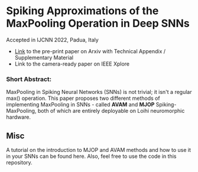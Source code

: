 # Spiking Approximations of the MaxPooling Operation in Deep SNNs
Accepted in IJCNN 2022, Padua, Italy

* [Link](https://arxiv.org/abs/2205.07076) to the pre-print paper on Arxiv with
Technical Appendix / Supplementary Material
* Link to the camera-ready paper on IEEE Xplore

### Short Abstract:

MaxPooling in Spiking Neural Networks (SNNs) is not trivial; it isn't a regular
max() operation. This paper proposes two different methods of implementing
MaxPooling in SNNs - called **AVAM** and **MJOP** Spiking-MaxPooling, both of
which are entirely deployable on Loihi neuromorphic hardware.

## Misc
A tutorial on the introduction to MJOP and AVAM methods and how to use it in
your SNNs can be found here. Also, feel free to use the code in this repository.
